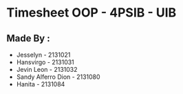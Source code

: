 # Timesheet OOP - 4PSIB - UIB

## Made By :

- Jesselyn - 2131021
- Hansvirgo - 2131031
- Jevin Leon - 2131032
- Sandy Alferro Dion - 2131080
- Hanita - 2131084
